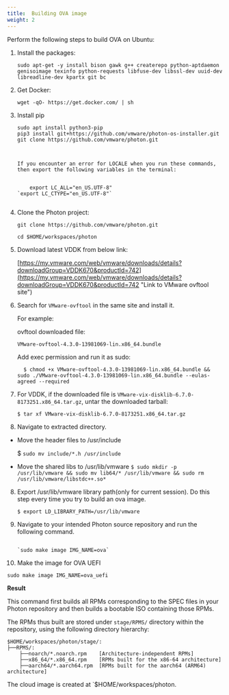 ```yaml
---
title:  Building OVA image
weight: 2
---
```


Perform the following steps to build OVA on Ubuntu: 

1. Install the packages: 

    ```
    sudo apt-get -y install bison gawk g++ createrepo python-aptdaemon genisoimage texinfo python-requests libfuse-dev libssl-dev uuid-dev libreadline-dev kpartx git bc
    ```

2. Get Docker:

    ```
    wget -qO- https://get.docker.com/ | sh
    ```
 
3.  Install pip 
   
    ```
    sudo apt install python3-pip
    pip3 install git+https://github.com/vmware/photon-os-installer.git
    git clone https://github.com/vmware/photon.git
    
    
    
    If you encounter an error for LOCALE when you run these commands, then export the following variables in the terminal:
    
    
        export LC_ALL="en_US.UTF-8"
    `export LC_CTYPE="en_US.UTF-8"`


4.  Clone the Photon project:
  
        git clone https://github.com/vmware/photon.git
    `cd $HOME/workspaces/photon`

5. Download latest VDDK from below link:

   [https://my.vmware.com/web/vmware/downloads/details?downloadGroup=VDDK670&productId=742](https://my.vmware.com/web/vmware/downloads/details?downloadGroup=VDDK670&productId=742 "Link to VMware ovftool site")

6. Search for `VMware-ovftool` in the same site and install it.

   For example:

   ovftool downloaded file:

    `VMware-ovftool-4.3.0-13981069-lin.x86_64.bundle`

   Add exec permission and run it as sudo:

    `  $ chmod +x VMware-ovftool-4.3.0-13981069-lin.x86_64.bundle && sudo ./VMware-ovftool-4.3.0-13981069-lin.x86_64.bundle --eulas-agreed --required`

6. For VDDK, if the downloaded file is `VMware-vix-disklib-6.7.0-8173251.x86_64.tar.gz`, untar the downloaded tarball:

    `$ tar xf VMware-vix-disklib-6.7.0-8173251.x86_64.tar.gz`

7. Navigate to extracted directory.  

- Move the header files to /usr/include

    $ `sudo mv include/*.h /usr/include`


- Move the shared libs to /usr/lib/vmware
    `$ sudo mkdir -p /usr/lib/vmware && sudo mv lib64/* /usr/lib/vmware && sudo rm /usr/lib/vmware/libstdc++.so*`

8.  Export /usr/lib/vmware library path(only for current session). Do this step every time you try to build an ova image.

      `$ export LD_LIBRARY_PATH=/usr/lib/vmware`

7. Navigate to your intended Photon source repository and run the following command. 
    ```
    
    `sudo make image IMG_NAME=ova`

1. Make the image for OVA UEFI

 `sudo make image IMG_NAME=ova_uefi`
    
**Result**

This command first builds all RPMs corresponding to the SPEC files in your Photon repository and then builds a bootable ISO containing those RPMs.


The RPMs thus built are stored under `stage/RPMS/` directory within the repository, using the following directory hierarchy:

```
$HOME/workspaces/photon/stage/:
├──RPMS/:
    ├──noarch/*.noarch.rpm    [Architecture-independent RPMs]
    ├──x86_64/*.x86_64.rpm    [RPMs built for the x86-64 architecture]
    ├──aarch64/*.aarch64.rpm  [RPMs built for the aarch64 (ARM64) architecture]
```

The cloud image is created at `$HOME/workspaces/photon.
